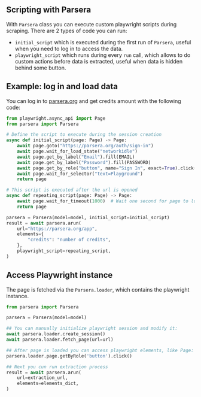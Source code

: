 ## Scripting with Parsera
With `Parsera` class you can execute custom playwright scripts during scraping. There are 2 types of code you can
run:

- `initial_script` which is executed during the first run of `Parsera`, useful when you need to log in to access the data.
- `playwright_script` which runs during every `run` call, which allows to do custom actions before data is extracted, useful when data is hidden behind some button.

## Example: log in and load data
You can log in to [parsera.org](https://parsera.org) and get credits amount with the following code:
```python
from playwright.async_api import Page
from parsera import Parsera

# Define the script to execute during the session creation
async def initial_script(page: Page) -> Page:
    await page.goto("https://parsera.org/auth/sign-in")
    await page.wait_for_load_state("networkidle")
    await page.get_by_label("Email").fill(EMAIL)
    await page.get_by_label("Password").fill(PASSWORD)
    await page.get_by_role("button", name="Sign In", exact=True).click()
    await page.wait_for_selector("text=Playground")
    return page

# This script is executed after the url is opened
async def repeating_script(page: Page) -> Page:
    await page.wait_for_timeout(1000)  # Wait one second for page to load
    return page

parsera = Parsera(model=model, initial_script=initial_script)
result = await parsera.arun(
    url="https://parsera.org/app",
    elements={
        "credits": "number of credits",
    },
    playwright_script=repeating_script,
)
```

## Access Playwright instance
The page is fetched via the `Parsera.loader`, which contains the playwright instance.
```python
from parsera import Parsera

parsera = Parsera(model=model)

## You can manually initialize playwright session and modify it:
await parsera.loader.create_session()
await parsera.loader.fetch_page(url=url)

## After page is loaded you can access playwright elements, like Page:
parsera.loader.page.getByRole('button').click()

## Next you cun run extraction process
result = await parsera.arun(
    url=extraction_url,
    elements=elements_dict,
)
```
